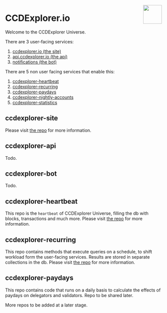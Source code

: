 <img align="right" src="https://ccdexplorer.io/static/apple-touch-icon.png" height="60"></img>
# CCDExplorer.io

Welcome to the CCDExplorer Universe.


There are 3 user-facing services:
1. [ccdexplorer.io (the site)](#ccdexplorer-site)
2. [api.ccdexplorer.io (the api)](#ccdexplorer-api)
3. [notifications (the bot)](#ccdexplorer-bot)

There are 5 non user facing services that enable this:
1. [ccdexplorer-heartbeat](#ccdexplorer-heartbeat)
2. [ccdexplorer-recurring](#ccdexplorer-recurring)
3. [ccdexplorer-paydays](#ccdexplorer-paydays)
4. [ccdexplorer-nightly-accounts](#ccdexplorer-nightly-accounts)
5. [ccdexplorer-statistics](#ccdexplorer-statistics)

## ccdexplorer-site
Please visit [the repo](https://github.com/ccdexplorer/ccdexplorer-site/blob/main/README.md) for more information.

## ccdexplorer-api
Todo.

## ccdexplorer-bot
Todo.

## ccdexplorer-heartbeat
This repo is the `heartbeat` of CCDExplorer Universe, filling the db with blocks, transactions and much more. Please visit [the repo](https://github.com/ccdexplorer/ccdexplorer-heartbeat/blob/main/README.md) for more information.

## ccdexplorer-recurring
This repo contains methods that execute queries on a schedule, to shift workload form the user-facing services. Results are stored in separate collections in the db. Please visit [the repo](https://github.com/ccdexplorer/ccdexplorer-recurring/blob/main/README.md) for more information.

## ccdexplorer-paydays
This repo contains code that runs on a daily basis to calculate the effects of paydays on delegators and validators. Repo to be shared later.





More repos to be added at a later stage.